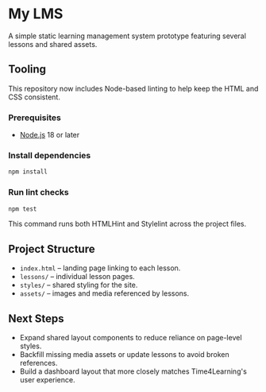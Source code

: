 # My LMS

A simple static learning management system prototype featuring several lessons and shared assets.

## Tooling

This repository now includes Node-based linting to help keep the HTML and CSS consistent.

### Prerequisites
- [Node.js](https://nodejs.org/) 18 or later

### Install dependencies
```bash
npm install
```

### Run lint checks
```bash
npm test
```
This command runs both HTMLHint and Stylelint across the project files.

## Project Structure
- `index.html` – landing page linking to each lesson.
- `lessons/` – individual lesson pages.
- `styles/` – shared styling for the site.
- `assets/` – images and media referenced by lessons.

## Next Steps
- Expand shared layout components to reduce reliance on page-level styles.
- Backfill missing media assets or update lessons to avoid broken references.
- Build a dashboard layout that more closely matches Time4Learning's user experience.
